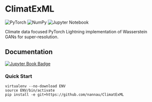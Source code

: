 # ClimatExML
![PyTorch](https://img.shields.io/badge/PyTorch-%23EE4C2C.svg?style=for-the-badge&logo=PyTorch&logoColor=white)
![NumPy](https://img.shields.io/badge/numpy-%23013243.svg?style=for-the-badge&logo=numpy&logoColor=white)
![Jupyter Notebook](https://img.shields.io/badge/jupyter-%23FA0F00.svg?style=for-the-badge&logo=jupyter&logoColor=white)

Climate data focused PyTorch Lightning implementation of Wasserstein GANs for super-resolution. 

## Documentation
[![Jupyter Book Badge](https://jupyterbook.org/badge.svg)](https://nannau.github.io/ClimatExML/intro.html)

### Quick Start
```
virtualenv --no-download ENV
source ENV/bin/activate
pip install -e git+https://github.com/nannau/ClimatExML
```
